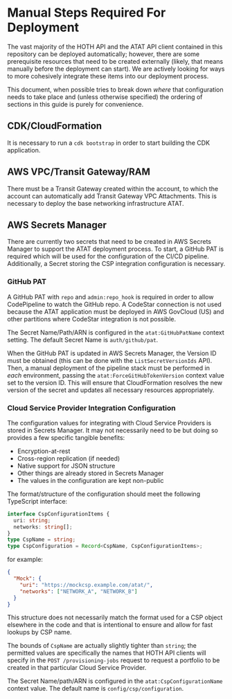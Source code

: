 # Manual Steps Required For Deployment

The vast majority of the HOTH API and the ATAT API client contained in this
repository can be deployed automatically; however, there are some prerequisite
resources that need to be created externally (likely, that means manually
before the deployment can start). We are actively looking for ways to more
cohesively integrate these items into our deployment process.

This document, when possible tries to break down _where_ that configuration
needs to take place and (unless otherwise specified) the ordering of sections
in this guide is purely for convenience.

## CDK/CloudFormation

It is necessary to run a `cdk bootstrap` in order to start building the CDK
application.

## AWS VPC/Transit Gateway/RAM

There must be a Transit Gateway created within the account, to which the
account can automatically add Transit Gateway VPC Attachments. This is
necessary to deploy the base networking infrastructure ATAT.

## AWS Secrets Manager

There are currently two secrets that need to be created in AWS Secrets Manager
to support the ATAT deployment process. To start, a GitHub PAT is required
which will be used for the configuration of the CI/CD pipeline. Additionally,
a Secret storing the CSP integration configuration is necessary.

### GitHub PAT

A GitHub PAT with `repo` and `admin:repo_hook` is required in order to allow
CodePipeline to watch the GitHub repo. A CodeStar connection is not used
because the ATAT application must be deployed in AWS GovCloud (US) and other
partitions where CodeStar integration is not possible.

The Secret Name/Path/ARN is configured in the `atat:GitHubPatName` context
setting. The default Secret Name is `auth/github/pat`.

When the GitHub PAT is updated in AWS Secrets Manager, the Version ID must be
obtained (this can be done with the `ListSecretVersionIds` API). Then, a
manual deployment of the pipeline stack must be performed in _each_ environment,
passing the `atat:ForceGitHubTokenVersion` context value set to the version ID.
This will ensure that CloudFormation resolves the new version of the secret and
updates all necessary resources appropriately.

### Cloud Service Provider Integration Configuration

The configuration values for integrating with Cloud Service Providers is stored
in Secrets Manager. It may not necessarily need to be but doing so provides a
few specific tangible benefits:

- Encryption-at-rest
- Cross-region replication (if needed)
- Native support for JSON structure
- Other things are already stored in Secrets Manager
- The values in the configuration are kept non-public

The format/structure of the configuration should meet the following TypeScript
interface:

```ts
interface CspConfigurationItems {
  uri: string;
  networks: string[];
}
type CspName = string;
type CspConfiguration = Record<CspName, CspConfigurationItems>;
```

for example:

```json
{
  "Mock": {
    "uri": "https://mockcsp.example.com/atat/",
    "networks": ["NETWORK_A", "NETWORK_B"]
  }
}
```

This structure does not necessarily match the format used for a CSP object
elsewhere in the code and that is intentional to ensure and allow for fast
lookups by CSP name.

The bounds of `CspName` are actually slightly tighter than `string`; the
permitted values are specifically the names that HOTH API clients will specify
in the `POST /provisioning-jobs` request to request a portfolio to be created
in that particular Cloud Service Provider.

The Secret Name/path/ARN is configured in the `atat:CspConfigurationName`
context value. The default name is `config/csp/configuration`.
